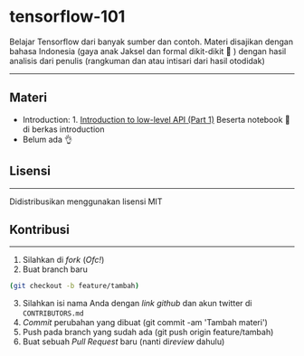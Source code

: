 # tensorflow-101



Belajar Tensorflow dari banyak sumber dan contoh. Materi disajikan dengan bahasa Indonesia (gaya anak Jaksel dan formal dikit-dikit :metal: ) dengan hasil analisis dari penulis (rangkuman dan atau intisari dari hasil otodidak)

---

## Materi

  - Introduction:
        1. [Introduction to low-level API (Part 1)](https://docs.google.com/presentation/d/1-es2nFW3wPpCXJzC45o2y59oCK_eBDPWPQ6N378iNgs/edit?usp=sharing) Beserta notebook :notebook_with_decorative_cover: di berkas introduction
  - Belum ada :ok_hand:
  

## Lisensi
---
Didistribusikan menggunakan lisensi MIT

## Kontribusi
---
1. Silahkan di *fork* (*Ofc!*)
2. Buat branch baru 
```sh 
(git checkout -b feature/tambah)
```
3. Silahkan isi nama Anda dengan *link github* dan akun twitter di ``CONTRIBUTORS.md``
4. *Commit* perubahan yang dibuat (git commit -am 'Tambah materi')
5. Push pada branch yang sudah ada (git push origin feature/tambah)
6. Buat sebuah *Pull Request* baru (nanti di*review* dahulu)
